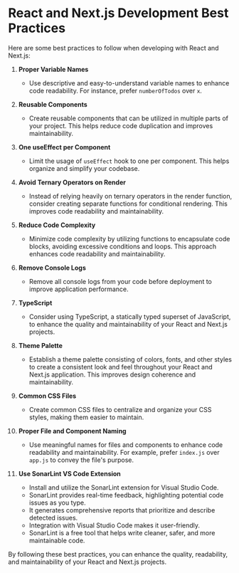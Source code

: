 # React and Next.js Development Best Practices

Here are some best practices to follow when developing with React and Next.js:

1. **Proper Variable Names**
   - Use descriptive and easy-to-understand variable names to enhance code readability. For instance, prefer `numberOfTodos` over `x`.

2. **Reusable Components**
   - Create reusable components that can be utilized in multiple parts of your project. This helps reduce code duplication and improves maintainability.

3. **One useEffect per Component**
   - Limit the usage of `useEffect` hook to one per component. This helps organize and simplify your codebase.

4. **Avoid Ternary Operators on Render**
   - Instead of relying heavily on ternary operators in the render function, consider creating separate functions for conditional rendering. This improves code readability and maintainability.

5. **Reduce Code Complexity**
   - Minimize code complexity by utilizing functions to encapsulate code blocks, avoiding excessive conditions and loops. This approach enhances code readability and maintainability.

6. **Remove Console Logs**
   - Remove all console logs from your code before deployment to improve application performance.

7. **TypeScript**
   - Consider using TypeScript, a statically typed superset of JavaScript, to enhance the quality and maintainability of your React and Next.js projects.

8. **Theme Palette**
   - Establish a theme palette consisting of colors, fonts, and other styles to create a consistent look and feel throughout your React and Next.js application. This improves design coherence and maintainability.

9. **Common CSS Files**
   - Create common CSS files to centralize and organize your CSS styles, making them easier to maintain.

10. **Proper File and Component Naming**
    - Use meaningful names for files and components to enhance code readability and maintainability. For example, prefer `index.js` over `app.js` to convey the file's purpose.

11. **Use SonarLint VS Code Extension**
    - Install and utilize the SonarLint extension for Visual Studio Code.
    - SonarLint provides real-time feedback, highlighting potential code issues as you type.
    - It generates comprehensive reports that prioritize and describe detected issues.
    - Integration with Visual Studio Code makes it user-friendly.
    - SonarLint is a free tool that helps write cleaner, safer, and more maintainable code.

By following these best practices, you can enhance the quality, readability, and maintainability of your React and Next.js projects.
```
